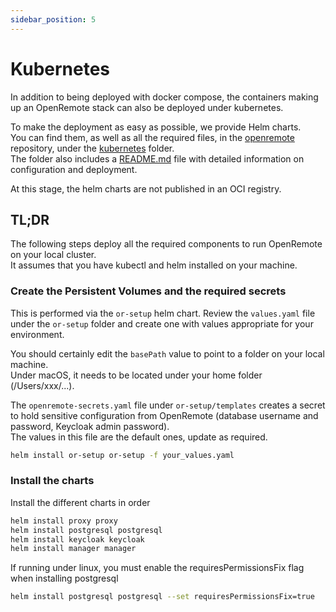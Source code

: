 ```yaml
---
sidebar_position: 5
---
```


# Kubernetes

In addition to being deployed with docker compose, the containers making up an OpenRemote stack can also be deployed under kubernetes.

To make the deployment as easy as possible, we provide Helm charts.  
You can find them, as well as all the required files, in the [openremote](https://github.com/openremote/openremote) repository,
under the [kubernetes](https://github.com/openremote/openremote/tree/master/kubernetes) folder.  
The folder also includes a [README.md](https://github.com/openremote/openremote/tree/master/kubernetes/README.md) file with detailed information on configuration and deployment.

At this stage, the helm charts are not published in an OCI registry.

## TL;DR

The following steps deploy all the required components to run OpenRemote on your local cluster.  
It assumes that you have kubectl and helm installed on your machine.  

### Create the Persistent Volumes and the required secrets

This is performed via the `or-setup` helm chart.
Review the `values.yaml` file under the `or-setup` folder and create one with values appropriate for your environment.

You should certainly edit the `basePath` value to point to a folder on your local machine.  
Under macOS, it needs to be located under your home folder (/Users/xxx/...).

The `openremote-secrets.yaml` file under `or-setup/templates` creates a secret to hold sensitive configuration from OpenRemote
(database username and password, Keycloak admin password).  
The values in this file are the default ones, update as required.

```bash
helm install or-setup or-setup -f your_values.yaml
```

### Install the charts

Install the different charts in order
```bash
helm install proxy proxy
helm install postgresql postgresql
helm install keycloak keycloak
helm install manager manager
```

If running under linux, you must enable the requiresPermissionsFix flag when installing postgresql
```bash
helm install postgresql postgresql --set requiresPermissionsFix=true
```


